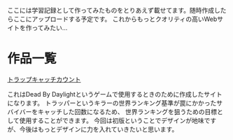 ここには学習記録として作ってみたものをとりあえず載せてます。随時作成したらここにアップロードする予定です。
これからもっとクオリティの高いWebサイトを作ってみたい…

# 作品一覧
[トラップキャッチカウント](https://ri-log.github.io/portfolio/TrapCatch_v0/TrapCatch.html)

これはDead By Daylightというゲームで使用するときのために作成したサイトになります。
トラッパーというキラーの世界ランキング基準が罠にかかったサバイバーをキャッチした回数になるため、
世界ランキングを狙うための目標として使用することができます。
今回は初版ということでデザインが地味ですが、今後はもっとデザインに力を入れていきたいと思います。
